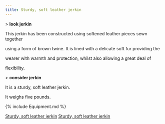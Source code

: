 ```yaml
---
title: Sturdy, soft leather jerkin
---
```


\> **look jerkin**

This jerkin has been constructed using softened leather pieces sewn
together

using a form of brown twine. It is lined with a delicate soft fur
providing the

wearer with warmth and protection, whilst also allowing a great deal of

flexibility.

\> **consider jerkin**

It is a sturdy, soft leather jerkin.

It weighs five pounds.

{% include Equipment.md %}

[Sturdy, soft leather jerkin](Category:_Leather_equipment "wikilink")
[Sturdy, soft leather jerkin](Category:_Body_items "wikilink")